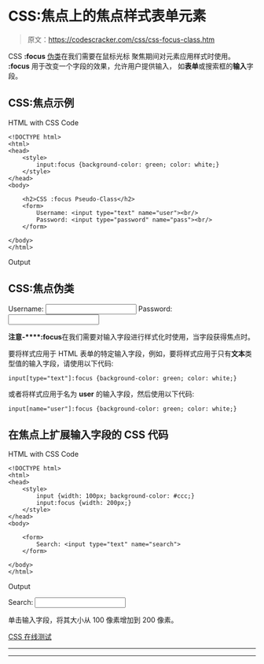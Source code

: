 # CSS:焦点上的焦点样式表单元素

> 原文：<https://codescracker.com/css/css-focus-class.htm>

CSS **:focus** [伪类](/css/css-pseudo-classes.htm)在我们需要在鼠标光标 聚焦期间对元素应用样式时使用。 **:focus** 用于改变一个字段的效果，允许用户提供输入， 如**表单**或搜索框的**输入**字段。

## CSS:焦点示例

HTML with CSS Code

```
<!DOCTYPE html>
<html>
<head>
    <style>
        input:focus {background-color: green; color: white;}
    </style>
</head>
<body>

    <h2>CSS :focus Pseudo-Class</h2>
    <form>
        Username: <input type="text" name="user"><br/>
        Password: <input type="password" name="pass"><br/>
    </form>

</body>
</html>
```

Output

## CSS:焦点伪类

<form>Username: <input type="text" name="user">
Password: <input type="password" name="pass">
</form>

**注意-****:focus**在我们需要对输入字段进行样式化时使用，当字段获得焦点时。

要将样式应用于 HTML 表单的特定输入字段，例如，要将样式应用于只有**文本**类型值的输入字段，请使用以下代码:

```
input[type="text"]:focus {background-color: green; color: white;}
```

或者将样式应用于名为 **user** 的输入字段，然后使用以下代码:

```
input[name="user"]:focus {background-color: green; color: white;}
```

## 在焦点上扩展输入字段的 CSS 代码

HTML with CSS Code

```
<!DOCTYPE html>
<html>
<head>
    <style>
        input {width: 100px; background-color: #ccc;}
        input:focus {width: 200px;}
    </style>
</head>
<body>

    <form>
        Search: <input type="text" name="search">
    </form>

</body>
</html>
```

Output

<form>Search: <input type="text" name="search"></form>

单击输入字段，将其大小从 100 像素增加到 200 像素。

[CSS 在线测试](/exam/showtest.php?subid=5)

* * *

* * *